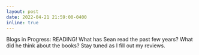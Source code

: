 ```yaml
---
layout: post
date: 2022-04-21 21:59:00-0400
inline: true
---
```


Blogs in Progress: READING! What has Sean read the past few years? What did he think about the books? Stay tuned as I fill out my reviews.